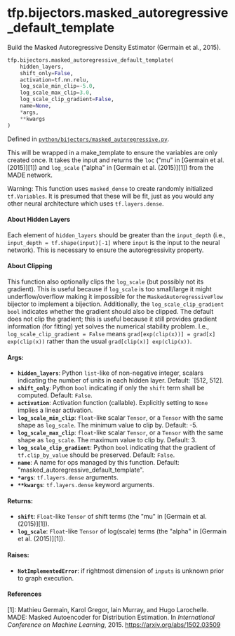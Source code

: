<div itemscope itemtype="http://developers.google.com/ReferenceObject">
<meta itemprop="name" content="tfp.bijectors.masked_autoregressive_default_template" />
<meta itemprop="path" content="Stable" />
</div>

# tfp.bijectors.masked_autoregressive_default_template

Build the Masked Autoregressive Density Estimator (Germain et al., 2015).

``` python
tfp.bijectors.masked_autoregressive_default_template(
    hidden_layers,
    shift_only=False,
    activation=tf.nn.relu,
    log_scale_min_clip=-5.0,
    log_scale_max_clip=3.0,
    log_scale_clip_gradient=False,
    name=None,
    *args,
    **kwargs
)
```



Defined in [`python/bijectors/masked_autoregressive.py`](https://github.com/tensorflow/probability/tree/master/tensorflow_probability/python/bijectors/masked_autoregressive.py).

<!-- Placeholder for "Used in" -->

This will be wrapped in a make_template to ensure the variables are only
created once. It takes the input and returns the `loc` ("mu" in [Germain et
al. (2015)][1]) and `log_scale` ("alpha" in [Germain et al. (2015)][1]) from
the MADE network.

Warning: This function uses `masked_dense` to create randomly initialized
`tf.Variables`. It is presumed that these will be fit, just as you would any
other neural architecture which uses `tf.layers.dense`.

#### About Hidden Layers

Each element of `hidden_layers` should be greater than the `input_depth`
(i.e., `input_depth = tf.shape(input)[-1]` where `input` is the input to the
neural network). This is necessary to ensure the autoregressivity property.

#### About Clipping

This function also optionally clips the `log_scale` (but possibly not its
gradient). This is useful because if `log_scale` is too small/large it might
underflow/overflow making it impossible for the `MaskedAutoregressiveFlow`
bijector to implement a bijection. Additionally, the `log_scale_clip_gradient`
`bool` indicates whether the gradient should also be clipped. The default does
not clip the gradient; this is useful because it still provides gradient
information (for fitting) yet solves the numerical stability problem. I.e.,
`log_scale_clip_gradient = False` means
`grad[exp(clip(x))] = grad[x] exp(clip(x))` rather than the usual
`grad[clip(x)] exp(clip(x))`.

#### Args:

* <b>`hidden_layers`</b>: Python `list`-like of non-negative integer, scalars
  indicating the number of units in each hidden layer. Default: `[512, 512].
* <b>`shift_only`</b>: Python `bool` indicating if only the `shift` term shall be
  computed. Default: `False`.
* <b>`activation`</b>: Activation function (callable). Explicitly setting to `None`
  implies a linear activation.
* <b>`log_scale_min_clip`</b>: `float`-like scalar `Tensor`, or a `Tensor` with the
  same shape as `log_scale`. The minimum value to clip by. Default: -5.
* <b>`log_scale_max_clip`</b>: `float`-like scalar `Tensor`, or a `Tensor` with the
  same shape as `log_scale`. The maximum value to clip by. Default: 3.
* <b>`log_scale_clip_gradient`</b>: Python `bool` indicating that the gradient of
  `tf.clip_by_value` should be preserved. Default: `False`.
* <b>`name`</b>: A name for ops managed by this function. Default:
  "masked_autoregressive_default_template".
* <b>`*args`</b>: `tf.layers.dense` arguments.
* <b>`**kwargs`</b>: `tf.layers.dense` keyword arguments.


#### Returns:

* <b>`shift`</b>: `Float`-like `Tensor` of shift terms (the "mu" in
  [Germain et al.  (2015)][1]).
* <b>`log_scale`</b>: `Float`-like `Tensor` of log(scale) terms (the "alpha" in
  [Germain et al. (2015)][1]).


#### Raises:

* <b>`NotImplementedError`</b>: if rightmost dimension of `inputs` is unknown prior to
  graph execution.

#### References

[1]: Mathieu Germain, Karol Gregor, Iain Murray, and Hugo Larochelle. MADE:
     Masked Autoencoder for Distribution Estimation. In _International
     Conference on Machine Learning_, 2015. https://arxiv.org/abs/1502.03509